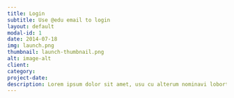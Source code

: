 ```yaml
---
title: Login
subtitle: Use @edu email to login
layout: default
modal-id: 1
date: 2014-07-18
img: launch.png
thumbnail: launch-thumbnail.png
alt: image-alt
client: 
category: 
project-date: 
description: Lorem ipsum dolor sit amet, usu cu alterum nominavi lobortis. At duo novum diceret. Tantas apeirian vix et, usu sanctus postulant inciderint ut, populo diceret necessitatibus in vim. Cu eum dicam feugiat noluisse.
---
```

